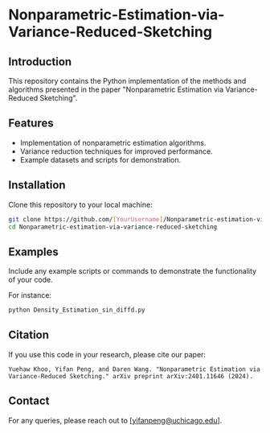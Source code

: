 # Nonparametric-Estimation-via-Variance-Reduced-Sketching


## Introduction

This repository contains the Python implementation of the methods and algorithms presented in the paper "Nonparametric Estimation via Variance-Reduced Sketching". 

## Features

- Implementation of nonparametric estimation algorithms.
- Variance reduction techniques for improved performance.
- Example datasets and scripts for demonstration.


## Installation

Clone this repository to your local machine:

```bash
git clone https://github.com/[YourUsername]/Nonparametric-estimation-via-variance-reduced-sketching.git
cd Nonparametric-estimation-via-variance-reduced-sketching
```

## Examples

Include any example scripts or commands to demonstrate the functionality of your code. 

For instance:

```bash
python Density_Estimation_sin_diffd.py
```

## Citation

If you use this code in your research, please cite our paper:

```
Yuehaw Khoo, Yifan Peng, and Daren Wang. "Nonparametric Estimation via Variance-Reduced Sketching." arXiv preprint arXiv:2401.11646 (2024).

```

## Contact

For any queries, please reach out to [yifanpeng@uchicago.edu].

